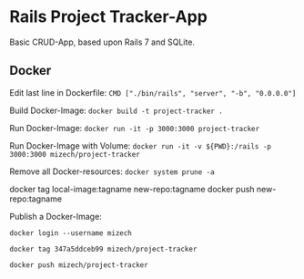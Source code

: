 # Rails Project Tracker-App
Basic CRUD-App, based upon Rails 7 and SQLite.

## Docker

Edit last line in Dockerfile: `CMD ["./bin/rails", "server", "-b", "0.0.0.0"]`

Build Docker-Image: `docker build -t project-tracker .`

Run Docker-Image: `docker run -it -p 3000:3000 project-tracker`

Run Docker-Image with Volume: `docker run -it -v ${PWD}:/rails -p 3000:3000 mizech/project-tracker`

Remove all Docker-resources: `docker system prune -a`

docker tag local-image:tagname new-repo:tagname
docker push new-repo:tagname

Publish a Docker-Image:

`docker login --username mizech`

`docker tag 347a5ddceb99 mizech/project-tracker`

`docker push mizech/project-tracker`


